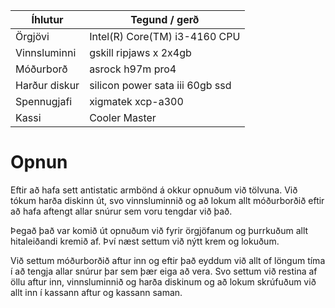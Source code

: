 | Íhlutur       | Tegund / gerð                   |
|---------------|---------------------------------|
| Örgjövi       | Intel(R) Core(TM) i3-4160 CPU   |
| Vinnsluminni  | gskill ripjaws x 2x4gb          |
| Móðurborð     | asrock h97m pro4                |
| Harður diskur | silicon power sata iii 60gb ssd |
| Spennugjafi   | xigmatek xcp-a300               |
| Kassi         | Cooler Master                   |


# Opnun
Eftir að hafa sett antistatic armbönd á okkur opnuðum við tölvuna. Við tókum harða diskinn út, svo vinnsluminnið og að lokum allt móðurborðið eftir að hafa aftengt allar snúrur sem voru tengdar við það. 

Þegað það var komið út opnuðum við fyrir örgjöfanum og þurrkuðum allt hitaleiðandi kremið af. Því næst settum við nýtt krem og lokuðum. 

Við settum móðurborðið aftur inn og eftir það eyddum við allt of löngum tíma í að tengja allar snúrur þar sem þær eiga að vera. Svo settum við restina af öllu aftur inn, vinnsluminnið og harða diskinum og að lokum skrúfuðum við allt inn í kassann aftur og kassann saman. 